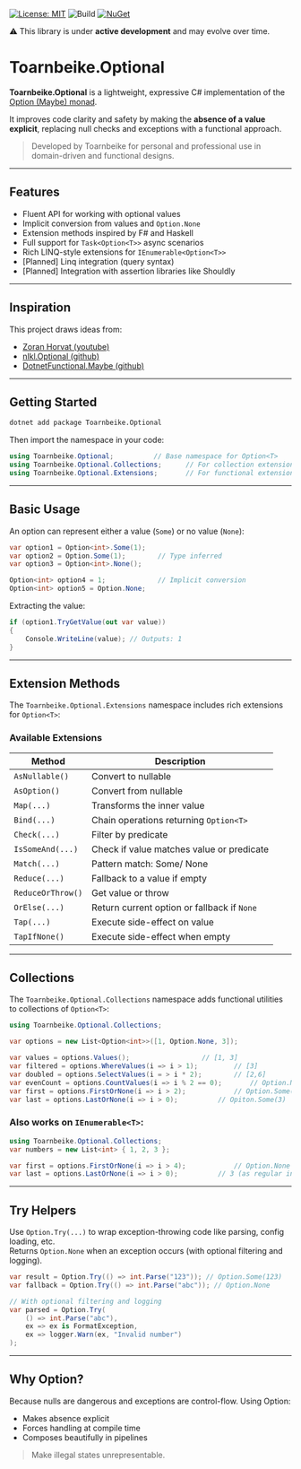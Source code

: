 ﻿[![License: MIT](https://img.shields.io/badge/license-MIT-blue.svg)](LICENSE)
![Build](https://github.com/toarnbeike/toarnbeike.optional/actions/workflows/build.yml/badge.svg)
[![NuGet](https://img.shields.io/nuget/v/Toarnbeike.Optional.svg)](https://www.nuget.org/packages/Toarnbeike.Optional)

⚠️ This library is under **active development** and may evolve over time.

# Toarnbeike.Optional

**Toarnbeike.Optional** is a lightweight, expressive C# implementation of the [Option (Maybe) monad](https://en.wikipedia.org/wiki/Option_type).  

It improves code clarity and safety by making the **absence of a value explicit**, replacing null checks and exceptions with a functional approach.
> Developed by Toarnbeike for personal and professional use in domain-driven and functional designs.

---

## Features

- Fluent API for working with optional values
- Implicit conversion from values and `Option.None`
- Extension methods inspired by F# and Haskell
- Full support for `Task<Option<T>>` async scenarios
- Rich LINQ-style extensions for `IEnumerable<Option<T>>`
- [Planned] Linq integration (query syntax)
- [Planned] Integration with assertion libraries like Shouldly

---

## Inspiration

This project draws ideas from:
- [Zoran Horvat (youtube)](https://www.youtube.com/@zoran-horvat)
- [nlkl.Optional (github)](https://github.com/nlkl/Optional)
- [DotnetFunctional.Maybe (github)](https://github.com/dotnetfunctional/Maybe)
 
---

## Getting Started

```bash
dotnet add package Toarnbeike.Optional
```
Then import the namespace in your code:
```csharp
using Toarnbeike.Optional;			// Base namespace for Option<T>
using Toarnbeike.Optional.Collections;		// For collection extensions
using Toarnbeike.Optional.Extensions;		// For functional extensions on Option<T>
```

---

## Basic Usage

An option can represent either a value (`Some`) or no value (`None`):

```csharp
var option1 = Option<int>.Some(1);
var option2 = Option.Some(1);        // Type inferred
var option3 = Option<int>.None();

Option<int> option4 = 1;             // Implicit conversion
Option<int> option5 = Option.None;
```

Extracting the value:
```csharp
if (option1.TryGetValue(out var value))
{
    Console.WriteLine(value); // Outputs: 1
}
```

---

## Extension Methods
The `Toarnbeike.Optional.Extensions` namespace includes rich extensions for `Option<T>`:

### Available Extensions
| Method			| Description								    |
|-------------------|-----------------------------------------------|
| `AsNullable()`	| Convert to nullable						    |
| `AsOption()`		| Convert from nullable						    |
| `Map(...)`		| Transforms the inner value 			        |
| `Bind(...)`		| Chain operations returning `Option<T>`        |
| `Check(...)`		| Filter by predicate					        |
| `IsSomeAnd(...)`  | Check if value matches value or predicate     |
| `Match(...)`      | Pattern match: Some/ None                     |
| `Reduce(...)`		| Fallback to a value if empty      		    |
| `ReduceOrThrow()`	| Get value or throw						    |
| `OrElse(...)`    	| Return current option or fallback if `None`   |
| `Tap(...)`		| Execute side-effect on value				    |
| `TapIfNone()`		| Execute side-effect when empty                |

---

## Collections
The `Toarnbeike.Optional.Collections` namespace adds functional utilities to collections of `Option<T>`:

```csharp
using Toarnbeike.Optional.Collections;

var options = new List<Option<int>>([1, Option.None, 3]);

var values = options.Values();					// [1, 3]
var filtered = options.WhereValues(i => i > 1);			// [3]
var doubled = options.SelectValues(i = > i * 2);		// [2,6] 
var evenCount = options.CountValues(i => i % 2 == 0);		// Option.None
var first = options.FirstOrNone(i => i > 2);			// Option.Some(3)
var last = options.LastOrNone(i => i > 0);			// Opiton.Some(3)
```

### Also works on `IEnumerable<T>`:
```csharp
using Toarnbeike.Optional.Collections;
var numbers = new List<int> { 1, 2, 3 };

var first = options.FirstOrNone(i => i > 4);			// Option.None
var last = options.LastOrNone(i => i > 0);			// 3 (as regular int)
```

---

## Try Helpers

Use `Option.Try(...)` to wrap exception-throwing code like parsing, config loading, etc.  
Returns `Option.None` when an exception occurs (with optional filtering and logging).

```csharp
var result = Option.Try(() => int.Parse("123")); // Option.Some(123)
var fallback = Option.Try(() => int.Parse("abc")); // Option.None

// With optional filtering and logging
var parsed = Option.Try(
    () => int.Parse("abc"),
    ex => ex is FormatException,
    ex => logger.Warn(ex, "Invalid number")
);
```

---

## Why Option?
Because nulls are dangerous and exceptions are control-flow.
Using Option<T>:

- Makes absence explicit
- Forces handling at compile time
- Composes beautifully in pipelines

> Make illegal states unrepresentable.
